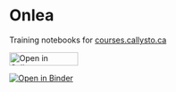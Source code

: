 # Onlea
Training notebooks for [courses.callysto.ca](https://courses.callysto.ca)

<a href="https://hub.callysto.ca/jupyter/hub/user-redirect/git-pull?repo=https%3A%2F%2Fgithub.com%2Fcallysto%2Fonline-courses&branch=master&subPath=CallystoAndComputationalThinking/First_Notebook.ipynb&depth=1" target="_parent"><img src="https://raw.githubusercontent.com/callysto/curriculum-notebooks/master/open-in-callysto-button.svg?sanitize=true" width="123" height="24" alt="Open in Callysto"/></a>

[![Open in Binder](https://mybinder.org/badge_logo.svg)](https://mybinder.org/v2/gh/callysto/online-courses/CallystoAndComputationalThinking/master?filepath=First_Notebook.ipynb)